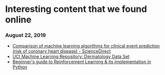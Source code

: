 # Interesting content that we found online

### August 22, 2019 
- [Comparison of machine learning algorithms for clinical event prediction (risk of coronary heart disease) - ScienceDirect](https://www.sciencedirect.com/science/article/pii/S1532046419301765) 
- [UCI Machine Learning Repository: Dermatology Data Set](https://archive.ics.uci.edu/ml/datasets/dermatology) 
- [Beginner's guide to Reinforcement Learning & its implementation in Python](https://www.analyticsvidhya.com/blog/2017/01/introduction-to-reinforcement-learning-implementation/) 
